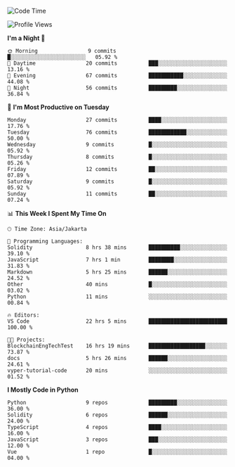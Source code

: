 <!--START_SECTION:waka-->
![Code Time](http://img.shields.io/badge/Code%20Time-1%2C511%20hrs%2059%20mins-blue)

![Profile Views](http://img.shields.io/badge/Profile%20Views-0-blue)

**I'm a Night 🦉** 

```text
🌞 Morning                9 commits           █░░░░░░░░░░░░░░░░░░░░░░░░   05.92 % 
🌆 Daytime                20 commits          ███░░░░░░░░░░░░░░░░░░░░░░   13.16 % 
🌃 Evening                67 commits          ███████████░░░░░░░░░░░░░░   44.08 % 
🌙 Night                  56 commits          █████████░░░░░░░░░░░░░░░░   36.84 % 
```
📅 **I'm Most Productive on Tuesday** 

```text
Monday                   27 commits          ████░░░░░░░░░░░░░░░░░░░░░   17.76 % 
Tuesday                  76 commits          ████████████░░░░░░░░░░░░░   50.00 % 
Wednesday                9 commits           █░░░░░░░░░░░░░░░░░░░░░░░░   05.92 % 
Thursday                 8 commits           █░░░░░░░░░░░░░░░░░░░░░░░░   05.26 % 
Friday                   12 commits          ██░░░░░░░░░░░░░░░░░░░░░░░   07.89 % 
Saturday                 9 commits           █░░░░░░░░░░░░░░░░░░░░░░░░   05.92 % 
Sunday                   11 commits          ██░░░░░░░░░░░░░░░░░░░░░░░   07.24 % 
```


📊 **This Week I Spent My Time On** 

```text
🕑︎ Time Zone: Asia/Jakarta

💬 Programming Languages: 
Solidity                 8 hrs 38 mins       ██████████░░░░░░░░░░░░░░░   39.10 % 
JavaScript               7 hrs 1 min         ████████░░░░░░░░░░░░░░░░░   31.83 % 
Markdown                 5 hrs 25 mins       ██████░░░░░░░░░░░░░░░░░░░   24.52 % 
Other                    40 mins             █░░░░░░░░░░░░░░░░░░░░░░░░   03.02 % 
Python                   11 mins             ░░░░░░░░░░░░░░░░░░░░░░░░░   00.84 % 

🔥 Editors: 
VS Code                  22 hrs 5 mins       █████████████████████████   100.00 % 

🐱‍💻 Projects: 
BlockchainEngTechTest    16 hrs 19 mins      ██████████████████░░░░░░░   73.87 % 
docs                     5 hrs 26 mins       ██████░░░░░░░░░░░░░░░░░░░   24.61 % 
vyper-tutorial-code      20 mins             ░░░░░░░░░░░░░░░░░░░░░░░░░   01.52 % 
```

**I Mostly Code in Python** 

```text
Python                   9 repos             █████████░░░░░░░░░░░░░░░░   36.00 % 
Solidity                 6 repos             ██████░░░░░░░░░░░░░░░░░░░   24.00 % 
TypeScript               4 repos             ████░░░░░░░░░░░░░░░░░░░░░   16.00 % 
JavaScript               3 repos             ███░░░░░░░░░░░░░░░░░░░░░░   12.00 % 
Vue                      1 repo              █░░░░░░░░░░░░░░░░░░░░░░░░   04.00 % 
```




<!--END_SECTION:waka-->
